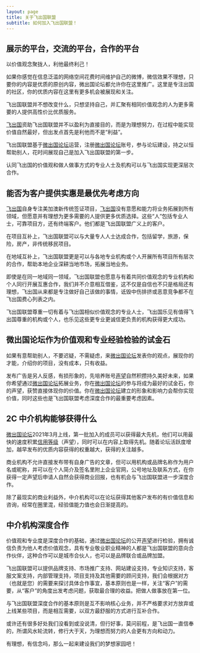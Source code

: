 ```yaml
---
layout: page
title: 关于飞出国联盟
subtitle: 如何加入飞出国联盟！
---
```


## 展示的平台，交流的平台，合作的平台

以价值观念聚拢人，利他最终利己！

如果你感觉在信息泛滥的网络空间花费时间维护自己的微博，微信效果不理想，只要你的内容是优质的原创内容，微出国论坛都允许你在这里推广。这里是专注出国的社区，你的优质内容在这里有更多机会被展现和关注。

飞出国联盟并不想改变什么，只想坚持自己，并汇聚有相同价值观念的人为更多需要的人提供高性价比优质服务。

[飞出国]资助飞出国联盟并不以盈利为直接目的，而是为理想努力，在过程中能实现价值自然最好，但出发点首先是利他而不是“利益”。

飞出国联盟基于[微出国论坛]运营，注册[微出国论坛]账号，参与论坛建设，持之以恒帮助别人，花时间展现自己是加入飞出国联盟的第一步。

认同飞出国的价值观和做人做事方式的专业人士及机构可以与飞出国实现更深层次合作。

## 能否为客户提供实惠是最优先考虑方向

[飞出国]自身专注美加澳新传统签证项目，[飞出国]没有意愿和能力将业务拓展到所有领域，但愿意并有理想为更多需要的人提供更多优质选择。这些“人”包括专业人士，可靠项目方，还有终端客户。他们都是飞出国联盟广义上的客户。

在项目互补上，飞出国联盟可以与大量专人人士达成合作，包括留学，旅游，保险，房产，非传统移民项目。

在地域互补上，飞出国联盟更是可以与各地专业机构或个人开展所有项目所有层次的合作，帮助本地企业深耕当地市场，拓展当地业务。

即使是在同一地域同一领域，飞出国联盟也愿意与有着共同价值观念的专业机构和个人同行开展互惠合作，我们并不介意相互借鉴，这不仅是自信也不只是格局还有理想，飞出国从来都是专注做好自己该做的事情，诋毁中伤排挤或恶意竞争都不在飞出国费心列表之内。

飞出国联盟尊重一切有着与飞出国相似价值观念的专业人士，飞出国乐见有值得飞出国尊重的机构或个人，也乐见这些更专业更诚信更负责的机构获得更大成功。

## 微出国论坛作为价值观和专业经验检验的试金石

如果有意帮助别人，不要迟疑，不需疑虑，来[微出国论坛]发表你的观点，展现你的才能，介绍你的项目，没有成本，只有收益。

发布广告是另人反感，有损形象的，先培养账号[声望]自然积攒持久美好未来，如果你希望通过[微出国论坛]拓展业务，你在[微出国论坛]的参与将成为最好的试金石，你的声望，获赞直接体现你的价值。你在[微出国论坛]建立的形象和影响力会帮你实现价值，同时这些也是飞出国联盟考虑深度合作的最重要考虑因素。

## 2C 中介机构能够获得什么

[微出国论坛]2021年3月上线，第一批加入的成员可以获得最大先机，他们可以用最快的速度积累[信用等级]（声望），同时可以在内容上取得先机。随着论坛活跃度增加，越早发布的优质内容获得的权重越大，获得的关注越多。

商业机构不允许直接发布带有自身广告的文章，但可以用机构或品牌名称作为用户名或昵称，并可以在个人简介及签名里附上企业官网，公号地址及联系方式，在你获得一定声望后申请人自然会获得商业回报，也有机会与飞出国联盟进一步深度合作。

除了最现实的商业利益外，中介机构可以在论坛获得其他客户发布的有价值信息和咨询，经常在圈里混，经验值能力值也会日渐提高的。

## 中介机构深度合作

价值观和专业度是深度合作的基础，通过[微出国论坛]的公开[声望]进行检验，拥有诚信负责为他人考虑价值观念，具有专业敬业职业精神的人都是飞出国联盟的意向合作伙伴，这种合作可以是城市合伙人，也可以是品牌联合或品牌加盟。

飞出国联盟可以提供品牌支持、市场推广支持、网站建设支持，专业知识支持，客服文案支持，内部管理支持，项目支持及其他需要的顾问支持，我们会根据对方（也就是您）的需要来探讨具体合作事宜，基本原则也是一样，关注“客户”的需要，从“客户”的角度出发考虑问题，获取最合理的收益。把做人做事放在第一位。

与飞出国联盟深度合作的基本原则是互不影响核心业务，并不严格要求对方放弃或上线某些项目，而是相互需要，以双方最舒服的方式进行互补合作。

或许还有很多好处我们没看到或没说清，但行好事，莫问前程，是飞出国一直信奉的，所谓风水轮流转，修行大于天，为理想而努力的人会更有方向和动力。

有理想，有信念吗，那么一起来建设我们的梦想家园吧！

[微出国论坛]: https://bbs.veryvisa.com/signup
[飞出国论坛]: https://bbs.fcgvisa.com/signup
[飞出国]: https://www.flyabroadvisa.com/
[飞出国（flyabroad）]: https://www.flyabroadvisa.com/
[信用等级]: https://bbs.veryvisa.com/t/regular-trust-level-3/8
[声望]: https://bbs.veryvisa.com/t/regular-trust-level-3/8